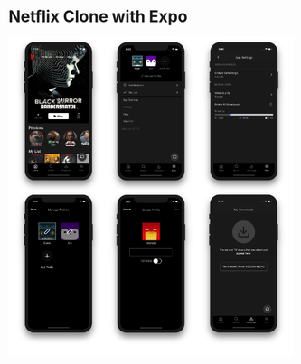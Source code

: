 # Netflix Clone with Expo

<p align="center">
  <img src="creative/screenshare-6.png?raw=true" />
</p>